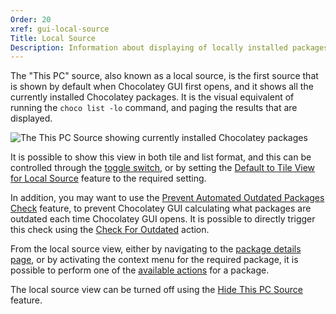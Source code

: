 ```yaml
---
Order: 20
xref: gui-local-source
Title: Local Source
Description: Information about displaying of locally installed packages
---
```


The "This PC" source, also known as a local source, is the first source that is shown by default when Chocolatey GUI first
opens, and it shows all the currently installed Chocolatey packages.  It is the visual equivalent of running the `choco
list -lo` command, and paging the results that are displayed.

![The This PC Source showing currently installed Chocolatey packages](/assets/images/chocolatey-gui/feature_hide_this_pc_source_disabled.png "The This PC Source showing currently installed Chocolatey packages")

It is possible to show this view in both tile and list format, and this can be controlled through the [toggle switch](xref:gui-tileview), or
by setting the [Default to Tile View for Local Source](xref:default-to-tile-view-for-local-source) feature to the required setting.

In addition, you may want to use the [Prevent Automated Outdated Packages Check](xref:prevent-automated-outdated-packages-check) feature, to prevent Chocolatey GUI calculating what packages are outdated each time Chocolatey GUI opens. It is possible to directly trigger this check using the [Check For Outdated](xref:check-for-outdated) action.

From the local source view, either by navigating to the [package details page](xref:gui-package-details), or by activating the context menu for the
required package, it is possible to perform one of the [available actions](xref:gui-package-details-actions) for a package.

The local source view can be turned off using the [Hide This PC Source](xref:hide-this-pc-source) feature.